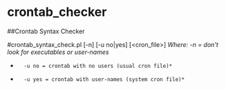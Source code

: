 crontab_checker
===============

##Crontab Syntax Checker

#crontab_syntax_check.pl [-n] [-u no|yes] [<cron_file>]
*Where: -n = don't look for executables or user-names*
*       -u no = crontab with no users (usual cron file)*
*       -u yes = crontab with user-names (system cron file)*

